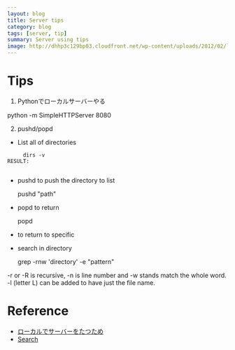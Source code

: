```yaml
---
layout: blog
title: Server tips
category: blog
tags: [server, tip]
summary: Server using tips
image: http://dhhp3c129bp03.cloudfront.net/wp-content/uploads/2012/02/linux4.jpg
---
```


# Tips

1. Pythonでローカルサーバーやる

python -m SimpleHTTPServer 8080

2. pushd/popd

* List all of directories

```
     dirs -v
RESULT:


```

* pushd to push the directory to list

     pushd "path"

* popd to return

     popd

* to return to specific

* search in directory

     grep -rnw 'directory' -e "pattern"

-r or -R is recursive, -n is line number and -w stands match the whole word. -l (letter L) can be added to have just the file name.

# Reference

* [ローカルでサーバーをたつため](http://qiita.com/higuma/items/b23ca9d96dac49999ab9)
* [Search](http://stackoverflow.com/questions/16956810/finding-all-files-containing-a-text-string-on-linux)
